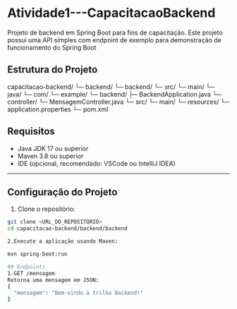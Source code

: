 # Atividade1---CapacitacaoBackend

Projeto de backend em Spring Boot para fins de capacitação. Este projeto possui uma API simples com endpoint de exemplo para demonstração de funcionamento do Spring Boot


## Estrutura do Projeto

capacitacao-backend/
└─ backend/
└─ backend/
└─ src/
└─ main/
└─ java/
└─ com/
└─ example/
└─ backend/
├─ BackendApplication.java
└─ controller/
└─ MensagemController.java
└─ src/
└─ main/
└─ resources/
└─ application.properties
└─ pom.xml


##  Requisitos

- Java JDK 17 ou superior  
- Maven 3.8 ou superior  
- IDE (opcional, recomendado: VSCode ou IntelliJ IDEA)  

---

##  Configuração do Projeto

1. Clone o repositório:

```bash
git clone <URL_DO_REPOSITORIO>
cd capacitacao-backend/backend/backend

2.Execute a aplicação usando Maven:

mvn spring-boot:run

## Endpoints
1.GET /mensagem
Retorna uma mensagem em JSON:
{
  "mensagem": "Bem-vindo à trilha Backend!"
}


